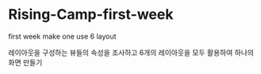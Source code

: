 # Rising-Camp-first-week
first week make one use 6 layout

레이아웃을 구성하는 뷰들의 속성을 조사하고 6개의 레이아웃을 모두 활용하여 하나의 화면 만들기
